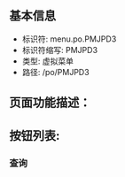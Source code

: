 
## 基本信息

- 标识符: menu.po.PMJPD3
- 标识符缩写: PMJPD3
- 类型: 虚拟菜单
- 路径: /po/PMJPD3

## 页面功能描述：





## 按钮列表:


### 查询


